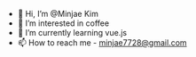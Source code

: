 - 👋 Hi, I’m @Minjae Kim
- 👀 I’m interested in coffee
- 🌱 I’m currently learning vue.js
- 📫 How to reach me - minjae7728@gmail.com
